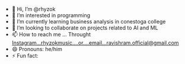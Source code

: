 - 👋 Hi, I’m @rhyzok
- 👀 I’m interested in programming
- 🌱 I’m currently learning business analysis in conestoga college
- 💞️ I’m looking to collaborate on projects related to AI and ML
- 📫 How to reach me ... Throught Instagram...rhyzokmusic....or....email...ravishram.official@gmail.com
- 😄 Pronouns: he/him
- ⚡ Fun fact: 

<!---
rhyzok/rhyzok is a ✨ special ✨ repository because its `README.md` (this file) appears on your GitHub profile.
You can click the Preview link to take a look at your changes.
--->
